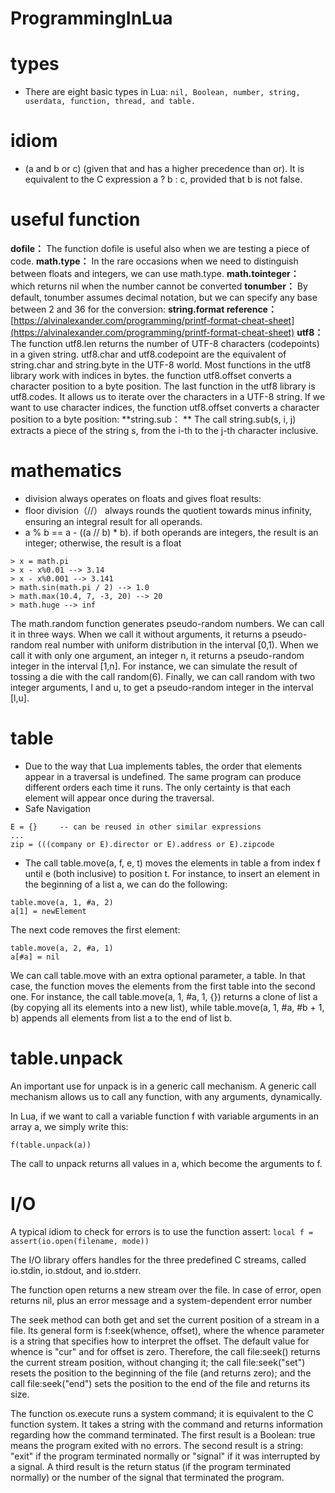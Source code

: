 # ProgrammingInLua
# types
- There are eight basic types in Lua: 
``
nil, Boolean, number, string, userdata, function, thread, and table. 
``
# idiom

- (a and b or c) (given that and has a higher precedence than or). It is equivalent to the C expression a ? b : c, provided that b is not false.

# useful function
**dofile：** The function dofile is useful also when we are testing a piece of code.
**math.type：** In the rare occasions when we need to distinguish between floats and integers, we can use math.type.
**math.tointeger：** which returns nil when the number cannot be converted
**tonumber：** By default, tonumber assumes decimal notation, but we can specify any base between 2 and 36 for the conversion:
**string.format reference：**[https://alvinalexander.com/programming/printf-format-cheat-sheet](https://alvinalexander.com/programming/printf-format-cheat-sheet)
**utf8：** The function utf8.len returns the number of UTF-8 characters (codepoints) in a given string. utf8.char and utf8.codepoint are the equivalent of string.char and string.byte in the UTF-8 world. Most functions in the utf8 library work with indices in bytes. the function utf8.offset converts a character position to a byte position. The last function in the utf8 library is utf8.codes. It allows us to iterate over the characters in a UTF-8 string. If we want to use character indices, the function utf8.offset converts a character position to a byte position:
**string.sub： ** The call string.sub(s, i, j) extracts a piece of the string s, from the i-th to the j-th character inclusive.

# mathematics
- division always operates on floats and gives float results:
- floor division（//） always rounds the quotient towards minus infinity, ensuring an integral result for all operands.
- a % b == a - ((a // b) * b). if both operands are integers, the result is an integer; otherwise, the result is a float
```
> x = math.pi 
> x - x%0.01 --> 3.14 
> x - x%0.001 --> 3.141
> math.sin(math.pi / 2) --> 1.0 
> math.max(10.4, 7, -3, 20) --> 20 
> math.huge --> inf
```

The math.random function generates pseudo-random numbers. We can call it in three ways. When we call it without arguments, it returns a pseudo-random real number with uniform distribution in the interval [0,1). When we call it with only one argument, an integer n, it returns a pseudo-random integer in the interval [1,n]. For instance, we can simulate the result of tossing a die with the call random(6). Finally, we can call random with two integer arguments, l and u, to get a pseudo-random integer in the interval [l,u].
# table

- Due to the way that Lua implements tables, the order that elements appear in a traversal is undefined. The same program can produce different orders each time it runs. The only certainty is that each element will appear once during the traversal.
- Safe Navigation
```
E = {}     -- can be reused in other similar expressions
...
zip = (((company or E).director or E).address or E).zipcode
```
- The call table.move(a, f, e, t) moves the elements in table a from index f until e (both inclusive) to position t. For instance, to insert an element in the beginning of a list a, we can do the following:
```
table.move(a, 1, #a, 2)
a[1] = newElement 
```
The next code removes the first element:
```
table.move(a, 2, #a, 1)
a[#a] = nil
```
We can call table.move with an extra optional parameter, a table. In that case, the function moves the
elements from the first table into the second one. For instance, the call table.move(a, 1, #a, 1,
{}) returns a clone of list a (by copying all its elements into a new list), while table.move(a, 1,
#a, #b + 1, b) appends all elements from list a to the end of list b.

# table.unpack

An important use for unpack is in a generic call mechanism. A generic call mechanism allows us to call any function, with any arguments, dynamically.

In Lua, if we want to call a variable function f with variable arguments in an array a, we simply write this: 
```
f(table.unpack(a)) 
```
The call to unpack returns all values in a, which become the arguments to f.

# I/O

A typical idiom to check for errors is to use the function assert: 
``
local f = assert(io.open(filename, mode))
``

The I/O library offers handles for the three predefined C streams, called io.stdin, io.stdout, and io.stderr.

The function open returns a new stream over the file. In case of error, open returns nil, plus an error message and a system-dependent error number

The seek method can both get and set the current position of a stream in a file. Its general form is f:seek(whence, offset), where the whence parameter is a string that specifies how to interpret the offset.
The default value for whence is "cur" and for offset is zero. Therefore, the call file:seek() returns the current stream position, without changing it; the call file:seek("set") resets the position to the beginning of the file (and returns zero); and the call file:seek("end") sets the position to the end of the file and returns its size.

The function os.execute runs a system command; it is equivalent to the C function system. It takes a string with the command and returns information regarding how the command terminated. The first result is a Boolean: true means the program exited with no errors. The second result is a string: "exit" if the program terminated normally or "signal" if it was interrupted by a signal. A third result is the return status (if the program terminated normally) or the number of the signal that terminated the program.